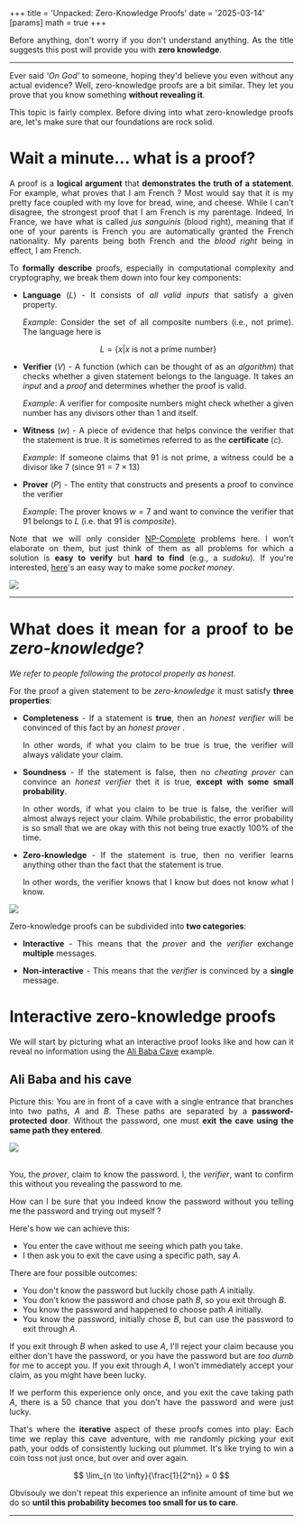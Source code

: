 +++
title = 'Unpacked: Zero-Knowledge Proofs'
date = '2025-03-14'
[params]
  math = true
+++

<div style="text-align: justify">

Before anything, don't worry if you don't understand anything. As the title suggests this post will provide you with **zero knowledge**.

---

Ever said _'On God'_ to someone, hoping they'd believe you even without any actual evidence? Well, zero-knowledge proofs are a bit similar. They let you prove that you know something **without revealing it**.

This topic is fairly complex. Before diving into what zero-knowledge proofs are, let's make sure that our foundations are rock solid.

# Wait a minute... what is a proof?

A proof is a **logical argument** that **demonstrates the truth of a statement**. For example, what proves that I am French ? Most would say that it is my pretty face coupled with my love for bread, wine, and cheese. While I can't disagree, the strongest proof that I am French is my parentage. Indeed, In France, we have what is called _jus sanguinis_ (blood right), meaning that if one of your parents is French you are automatically granted the French nationality. My parents being both French and the _blood right_ being in effect, I am French.

To **formally describe** proofs, especially in computational complexity and cryptography, we break them down into four key components:

- **Language** $(L)$ - It consists of _all valid inputs_ that satisfy a given property.

  _Example_: Consider the set of all composite numbers (i.e., not prime). The language here is

  $$L = \{x | x \text{ is not a prime number}\}$$

- **Verifier** $(V)$ - A function (which can be thought of as an _algorithm_) that checks whether a given statement belongs to the language. It takes an _input_ and a _proof_ and determines whether the proof is valid.

  _Example_: A verifier for composite numbers might check whether a given number has any divisors other than $1$ and itself.

- **Witness** $(w)$ - A piece of evidence that helps convince the verifier that the statement is true. It is sometimes referred to as the **certificate** $(c)$.

  _Example_: If someone claims that $91$ is not prime, a witness could be a divisor like $7$ (since $91 = 7 \times 13$)

- **Prover** $(P)$ - The entity that constructs and presents a proof to convince the verifier

  _Example_: The prover knows $w = 7$ and want to convince the verifier that $91$ belongs to $L$ (i.e. that $91$ is _composite_).

Note that we will only consider [NP-Complete](https://en.wikipedia.org/wiki/NP-completeness) problems here. I won't elaborate on them, but just think of them as all problems for which a solution is **easy to verify** but **hard to find** (e.g., a _sudoku_). If you're interested, [here](https://www.claymath.org/millennium/p-vs-np/)'s an easy way to make some _pocket money_.

<img src="/zero_knowledge_proofs/p_equals_np_meme.png" style="display: block; margin: auto;" />

---

# What does it mean for a proof to be _zero-knowledge_?
_We refer to people following the protocol properly as honest_.

For the proof a given statement to be _zero-knowledge_ it must satisfy **three properties**:
- **Completeness** - If a statement is **true**, then an _honest verifier_ will be convinced of this fact by an _honest prover_ .

  In other words, if what you claim to be true is true, the verifier will always validate your claim.

- **Soundness** - If the statement is false, then no _cheating prover_ can convince an _honest verifier_ thet it is true, **except with some small probability**.

  In other words, if what you claim to be true is false, the verifier will almost always reject your claim. While probabilistic, the error probability is so small that we are okay with this not being true exactly 100% of the time.

- **Zero-knowledge** - If the statement is true, then no verifier learns anything other than the fact that the statement is true.

  In other words, the verifier knows that I know but does not know what I know.

<img src="/zero_knowledge_proofs/introduction_meme.png" style="display: block; margin: auto;" />


Zero-knowledge proofs can be subdivided into **two categories**:
- **Interactive** - This means that the _prover_ and the _verifier_ exchange **multiple** messages.

- **Non-interactive** - This means that the _verifier_ is convinced by a **single** message.

# Interactive zero-knowledge proofs

We will start by picturing what an interactive proof looks like and how can it reveal no information using the [Ali Baba Cave](https://en.wikipedia.org/wiki/Zero-knowledge_proof#The_Ali_Baba_cave) example.

## Ali Baba and his cave

Picture this: You are in front of a cave with a single entrance that branches into two paths, $A$ and $B$. These paths are separated by a **password-protected door**. Without the password, one must **exit the cave using the same path they entered**.

<img src="/zero_knowledge_proofs/ali_baba_cave_example.png" style="display: block; margin: auto;" />

<br>

You, the _prover_, claim to know the password. I, the _verifier_, want to confirm this without you revealing the password to me.

How can I be sure that you indeed know the password without you telling me the password and trying out myself ?

Here's how we can achieve this:
- You enter the cave without me seeing which path you take.
- I then ask you to exit the cave using a specific path, say $A$.

There are four possible outcomes:

- You don't know the password but luckily chose path $A$ initially.
- You don't know the password and chose path $B$, so you exit through $B$.
- You know the password and happened to choose path $A$ initially.
- You know the password, initially chose $B$, but can use the password to exit through $A$.

If you exit through $B$ when asked to use $A$, I'll reject your claim because you either don't have the password, or you have the password but are _too dumb_ for me to accept you. If you exit through $A$, I won't immediately accept your claim, as you might have been lucky.

If we perform this experience only once, and you exit the cave taking path $A$, there is a $50%$ chance that you don't have the password and were just lucky.

That's where the **iterative** aspect of these proofs comes into play: Each time we replay this cave adventure, with me randomly picking your exit path, your odds of consistently lucking out plummet. It's like trying to win a coin toss not just once, but over and over again.

$$
\lim_{n \to \infty}{\frac{1}{2^n}} = 0
$$

Obvisouly we don't repeat this experience an infinite amount of time but we do so **until this probability becomes too small for us to care**.

---

